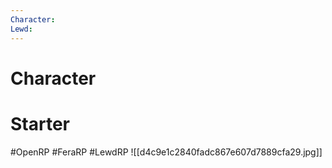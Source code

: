 ```yaml
---
Character: 
Lewd: 
---
```

# Character


# Starter


#OpenRP #FeraRP #LewdRP
![[d4c9e1c2840fadc867e607d7889cfa29.jpg]]